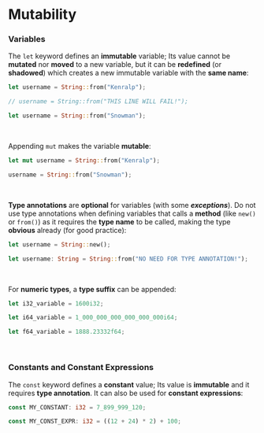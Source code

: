 # Mutability
### Variables
The `let` keyword defines an **immutable** variable; Its value cannot be **mutated** nor **moved** to a new variable, but it can be **redefined** (or **shadowed**) which creates a new immutable variable with the **same name**:
```rust
let username = String::from("Kenralp");

// username = String::from("THIS LINE WILL FAIL!");

let username = String::from("Snowman");
```
</br>

Appending `mut` makes the variable **mutable**:
```rust
let mut username = String::from("Kenralp");

username = String::from("Snowman");
```
</br>

**Type annotations** are **optional** for variables (with some _**exceptions**_). Do not use type annotations when defining variables that calls a **method** (like `new()` or `from()`) as it requires the **type name** to be called, making the type **obvious** already (for good practice):
```rust
let username = String::new();

let username: String = String::from("NO NEED FOR TYPE ANNOTATION!");
```
</br>

For **numeric types**, a **type suffix** can be appended:
```rust
let i32_variable = 1600i32;

let i64_variable = 1_000_000_000_000_000_000i64;

let f64_variable = 1888.23332f64;
```

</br>

### Constants and Constant Expressions
The `const` keyword defines a **constant** value; Its value is **immutable** and it requires **type annotation**. It can also be used for **constant expressions**:
```rust
const MY_CONSTANT: i32 = 7_899_999_120;

const MY_CONST_EXPR: i32 = ((12 + 24) * 2) + 100;
```
</br>
